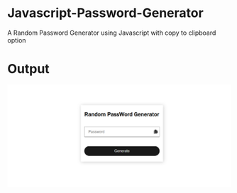 # Javascript-Password-Generator
A Random Password Generator using Javascript with copy to clipboard option

# Output 

![](password_generator-view.png)
